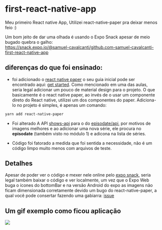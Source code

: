 # first-react-native-app
Meu primeiro React native App, Utilizei react-native-paper pra deixar menos feio :)

Um bom jeito de dar uma olhada é usando o Expo Snack apesar de meio bugado quebra o galho:  
https://snack.expo.io/@samuel-cavalcanti/github.com-samuel-cavalcanti-first-react-native-app

## diferenças do que foi ensinado:

- foi adicionado o
[react native paper](https://github.com/callstack/react-native-paper)
o seu guia inicial pode ser encontrado aqui:
[get started](https://callstack.github.io/react-native-paper/getting-started.html).
Como mencionado em uma das aulas, seria legal adicionar um pouco de material design
para o projeto. O que basicamente é o react native paper, ao invés de o usar um componente direto do React native, utilizei um dos componentes do paper.
Adiciona-lo no projeto é simples, é apenas um comando:

```bash
yarn add react-native-paper
``` 

- Foi alterado A API [shows-api](https://github.com/brigolini/shows-api) para o do [episodate/api](https://www.episodate.com/api), por motivos de imagens melhores e ao adicionar uma nova série, ele procura no __episodate__ (também visto no módulo 1) e adicona na lista de séries.

- Código foi fatorado a medida que foi sentida a necessidade, não é um código limpo muito menos com arquivos de teste.

## Detalhes

Apesar de poder ver o código e mexer nele online pelo
[expo snack](https://snack.expo.io/@samuel-cavalcanti/github.com-samuel-cavalcanti-first-react-native-app), seria legal também baixar o código
e ver localmente, um vez que o Expo Web buga o ícones do bottomBar e na versão Android do expo as imagens não ficam dimensionada corretamente devido um bugo do
react-native-paper, a qual você pode consertar fazendo uma gabiarra:
[issue](https://github.com/callstack/react-native-paper/issues/1272)

## Um gif exemplo como ficou aplicação

![](lost.gif)